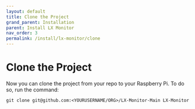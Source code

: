 ```yaml
---
layout: default
title: Clone the Project
grand_parent: Installation
parent: Install LX Monitor
nav_order: 3
permalink: /install/lx-monitor/clone
---
```


# Clone the Project

Now you can clone the project from your repo to your Raspberry Pi. To do so, run the command:

```
git clone git@github.com:<YOURUSERNAME/ORG>/LX-Monitor-Main LX-Monitor
```